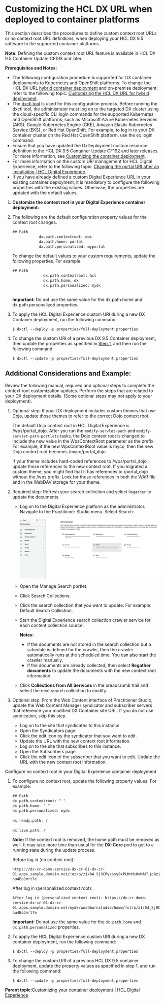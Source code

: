 # Customizing the HCL DX URL when deployed to container platforms

This section describes the procedures to define custom context root URLs, or no context root URL definitions, when deploying your HCL DX 9.5 software to the supported container platforms.

**Note:** Defining the custom context root URL feature is available in HCL DX 9.5 Container Update CF193 and later.

**Prerequisites and Notes:**

-   The following configuration procedure is supported for DX container deployments to Kubernetes and OpenShift platforms. To change the HCL DX URL [hybrid container deployment](hybrid_deployment_operator.md) and on-premise deployment, refer to the following topic: [Customizing the HCL DX URL for hybrid deployment](t_customize_dx_url_hybrid_deployment.md).
-   The [dxctl tool](dxtools_dxctl.md) is used for this configuration process. Before running the dxctl tool, the administrator must log on to the targeted DX cluster using the cloud-specific CLI login commands for the supported Kubernetes and OpenShift platforms; such as Microsoft Azure Kubernetes Services \(AKS\), Google Kubernetes Engine \(GKE\), Amazon Elastic Kubernetes Service \(EKS\), or Red Hat OpenShift. For example, to log in to your DX container cluster on the Red Hat OpenShift platform, use the oc login command.
-   Ensure that you have updated the DxDeployment custom resource definition to the HCL DX 9.5 Container Update CF192 and later releases. For more information, see [Customizing the container deployment](customizing_container_deployment.md).
-   For more information on the custom URI management for HCL Digital Experience, refer to the following topic: [Changing the portal URI after an installation \| HCL Digital Experience](../config/cfg_intr.md).
-   If you have already defined a custom Digital Experience URL in your existing container deployment, it is mandatory to configure the following properties with the existing values. Otherwise, the properties are updated with the default values.

1.  **Customize the context root in your Digital Experience container deployment:**
2.  The following are the default configuration property values for the context root changes.

    ```
    ## Path
                dx.path.contextroot: wps
                dx.path.home: portal
                dx.path.personalized: myportal
    ```

    To change the default values to your custom requirements, update the following properties. For example:

    ```
    ## Path
                  dx.path.contextroot: hcl
                  dx.path.home: dx
                  dx.path.personalized: mydx
                
    ```

    **Important:** Do not use the same value for the dx.path.home and dx.path.personalized properties.

3.  To apply the HCL Digital Experience custom URI during a new DX Container deployment, run the following command:

    ```
    $ dxctl --deploy -p properties/full-deployment.properties
    ```

4.  To change the custom URI of a previous DX 9.5 Container deployment, then update the properties as specified in [Step 1](#customizeURIproperties), and then run the following command:

    ```
    $ dxctl --update -p properties/full-deployment.properties
    ```


## Additional Considerations and Example:

Review the following manual, required and optional steps to complete the context root customization updates. Perform the steps that are related to your DX deployment details. \(Some optional steps may not apply to your deployment\).

1.  Optional step: If your DX deployment includes custom themes that use Dojo, update those themes to refer to the correct Dojo context root.

    The default Dojo context root in HCL Digital Experience is /wps/portal\_dojo. After you run the `modify-servlet-path` and `modify-servlet-path-portlets` tasks, the Dojo context root is changed to include the new value in the WpsContextRoot parameter as the prefix. For example, if the new WpsContextRoot value is myco, then the new Dojo context root becomes /myco/portal\_dojo.

    If your theme includes hard-coded references to /wps/portal\_dojo, update those references to the new context root. If you migrated a custom theme, you might find that it has references to /portal\_dojo without the /wps prefix. Look for these references in both the WAR file and in the WebDAV storage for your theme.

2.  Required step: Refresh your search collection and select `Regather` to update the documents.
    -   Log on to the Digital Experience platform as the administrator. Navigate to the Practitioner Studio menu. Select Search:

        ![Administrator interface of the Practitioner Studio](../images/ps_admin_interface.png "Practitioner Studio Administrator interface")

    -   Open the Manage Search portlet.
    -   Click Search Collections.
    -   Click the search collection that you want to update. For example: Default Search Collection.
    -   Start the Digital Experience search collection crawler service for each content collection source:

        **Notes:**

        -   If the documents are not stored in the search collection but a schedule is defined for the crawler, then the crawler automatically runs at the scheduled time. You can also start the crawler manually.
        -   If the documents are already collected, then select **Regather documents** to update the documents with the new context root information.
    -   Click **Collections from All Services** in the breadcrumb trail and select the next search collection to modify.
3.  Optional step: From the Web Content interface of Practitioner Studio, update the Web Content Manager syndicator and subscriber servers that reference your modified DX Container site URL. If you do not use syndication, skip this step.
    -   Log on to the site that syndicates to this instance.
    -   Open the Syndicators page.
    -   Click the edit icon by the syndicator that you want to edit.
    -   Update the URL with the new context root information.
    -   Log on to the site that subscribes to this instance.
    -   Open the Subscribers page.
    -   Click the edit icon of the subscriber that you want to edit. Update the URL with the new context root information.

Configure no context root in your Digital Experience container deployment

1.  To configure no context root, update the following property values. For example:

    ```
    ## Path
    dx.path.contextroot: " "
    dx.path.home: " "
    dx.path.personalized: mydx
    
    dx.ready.path: /
    
    dx.live.path: /
    ```

    **Note:** If the context root is removed, the home path must be removed as well. It may take more time than usual for the **DX-Core** pod to get to a running state during the update process.

    Before log in \(no context root\):

    ```
    https://dx-cr-demo-service-dx-cr-01-dx-cr-01.apps.sample.domain.net/!ut/p/z1/04_Sj9CPykssy0xPLMnMz0vMAfljo8ziDVCAo4FTkJGTsYGBu7OJfjhYgbmHi7u7oYFhgL-bu4BoJmrt7e
    ```

    After log in \(personalized context root\):

    ```
    After log in (personalized context root): https://dx-cr-demo-service-dx-cr-01-dx-cr-01.apps.sample.domain.net/mydx/woodburnstudio/home/!ut/p/z1/04_Sj9CPykssy0xPLMnMz0vMAfljo8ziDVCAo4FTkJGTsYGBu7OJfjhYgbmHi7u7oYFhgL-bu4BoJmrt7e
    ```

    **Important:** Do not use the same value for the `dx.path.home` and `dx.path.personalized` properties.

2.  To apply the HCL Digital Experience custom URI during a new DX container deployment, run the following command:

    ```
    $ dxctl --deploy -p properties/full-deployment.properties
    ```

3.  To change the custom URI of a previous HCL DX 9.5 container deployment, update the property values as specified in step 1, and run the following command:

    ```
    $ dxctl --update -p properties/full-deployment.properties
    ```


**Parent topic:**[Customizing your container deployment \| HCL Digital Experience](../containerization/customization.md)

